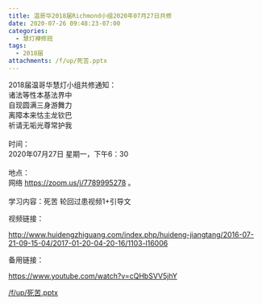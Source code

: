 ```yaml
---
title: 温哥华2018届Richmond小组2020年07月27日共修
date: 2020-07-26 09:48:23-07:00
categories:
  - 慧灯禅修班
tags:
  - 2018届
attachments: /f/up/死苦.pptx
---
```

2018届温哥华慧灯小组共修通知：\
诸法等性本基法界中\
自现圆满三身游舞力\
离障本来怙主龙钦巴\
祈请无垢光尊常护我\
\
时间：\
2020年07月27日 星期一，下午6：30\
\
地点：\
网络 <https://zoom.us/j/7789995278> 。\
\
学习内容：死苦 轮回过患视频1+引导文 

视频链接：

<!--StartFragment-->

<http://www.huidengzhiguang.com/index.php/huideng-jiangtang/2016-07-21-09-15-04/2017-01-20-04-20-16/1103-l16006>

<!--EndFragment-->

备用链接：

<!--StartFragment-->

<https://www.youtube.com/watch?v=cQHbSVV5jhY>

[/f/up/死苦.pptx](/f/up/死苦.pptx)